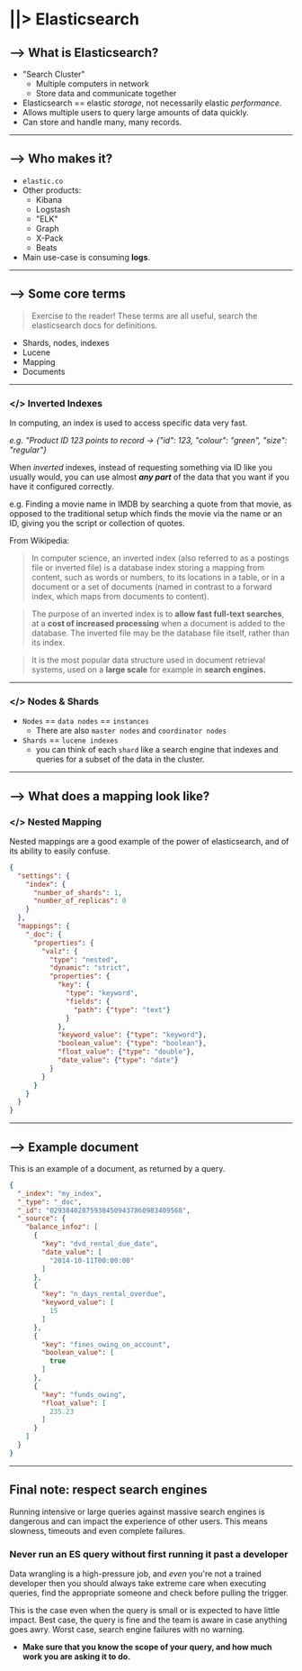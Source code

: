 # **||>** Elasticsearch

## --> What is Elasticsearch?

* "Search Cluster"
  * Multiple computers in network
  * Store data and communicate together
* Elasticsearch == elastic _storage_, not necessarily elastic _performance_.
* Allows multiple users to query large amounts of data quickly.
* Can store and handle many, many records.

---

## --> Who makes it?

* `elastic.co`
* Other products:
  * Kibana
  * Logstash
  * "ELK"
  * Graph
  * X-Pack
  * Beats
* Main use-case is consuming **logs**.

---

## --> Some core terms

> Exercise to the reader! These terms are all useful, search the elasticsearch docs for definitions.

* Shards, nodes, indexes
* Lucene
* Mapping
* Documents

---

### **</>** Inverted Indexes

In computing, an index is used to access specific data very fast.

_e.g. "Product ID 123 points to record -> {"id": 123, "colour": "green", "size": "regular"}_

When _inverted_ indexes, instead of requesting something via ID like you
usually would, you can use almost **_any part_** of the data that you want if
you have it configured correctly.

e.g. Finding a movie name in IMDB by searching a quote from that movie, as
opposed to the traditional setup which finds the movie via the name or an ID,
giving you the script or collection of quotes.

From Wikipedia:

> In computer science, an inverted index (also referred to as a postings file
> or inverted file) is a database index storing a mapping from content, such as
> words or numbers, to its locations in a table, or in a document or a set of
> documents (named in contrast to a forward index, which maps from documents to
> content).

> The purpose of an inverted index is to **allow fast full-text searches**, at a
> **cost of increased processing** when a document is added to the database. The
> inverted file may be the database file itself, rather than its index.

> It is the most popular data structure used in document retrieval systems,
> used on a **large scale** for example in **search engines.**

---

### **</>** Nodes & Shards

* `Nodes` == `data nodes` == `instances`
  * There are also `master nodes` and `coordinator nodes`
* `Shards` == `lucene indexes`
  * you can think of each `shard` like a search engine that indexes and queries for a subset of the data in the cluster.

---

## --> What does a mapping look like?

### **</>** Nested Mapping

Nested mappings are a good example of the power of elasticsearch, and of its
ability to easily confuse.

```json
{
  "settings": {
    "index": {
      "number_of_shards": 1,
      "number_of_replicas": 0
    }
  },
  "mappings": {
    "_doc": {
      "properties": {
        "valz": {
          "type": "nested",
          "dynamic": "strict",
          "properties": {
            "key": {
              "type": "keyword",
              "fields": {
                "path": {"type": "text"}
              }
            },
            "keyword_value": {"type": "keyword"},
            "boolean_value": {"type": "boolean"},
            "float_value": {"type": "double"},
            "date_value": {"type": "date"}
          }
        }
      }
    }
  }
}
```

---

## --> Example document

This is an example of a document, as returned by a query.

```json
{
  "_index": "my_index",
  "_type": "_doc",
  "_id": "029384028759384509437860983409568",
  "_source": {
    "balance_infoz": [
      {
        "key": "dvd_rental_due_date",
        "date_value": [
          "2014-10-11T00:00:00"
        ]
      },
      {
        "key": "n_days_rental_overdue",
        "keyword_value": [
          15
        ]
      },
      {
        "key": "fines_owing_on_account",
        "boolean_value": [
          true
        ]
      },
      {
        "key": "funds_owing",
        "float_value": [
          235.23
        ]
      }
    ]
  }
}
```

---

## Final note: respect search engines

Running intensive or large queries against massive search engines is dangerous
and can impact the experience of other users. This means slowness, timeouts and
even complete failures.

### Never run an ES query without first running it past a developer

Data wrangling is a high-pressure job, and _even_ you're not a trained
developer then you should always take extreme care when executing queries, 
find the appropriate someone and check before pulling the trigger.

This is the case even when the query is small or is expected to have little impact.
Best case, the query is fine and the team is aware in case anything goes awry. Worst case, search engine failures with no warning.

* **Make sure that you know the scope of your query, and how much work you are asking it to do.**
